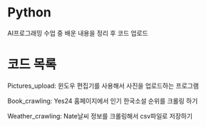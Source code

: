 # Python

AI프로그래밍 수업 중 배운 내용을 정리 후 코드 업로드

# 코드 목록

Pictures_upload: 윈도우 편집기를 사용해서 사진을 업로드하는 프로그램

Book_crawling: Yes24 홈페이지에서 인기 한국소설 순위를 크롤링 하기

Weather_crawling: Nate날씨 정보를 크롤링해서 csv파일로 저장하기
